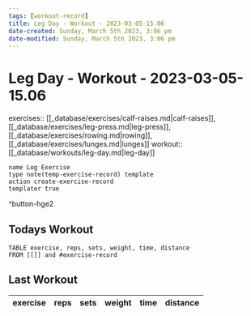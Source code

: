 ```yaml
---
tags: [workout-record]
title: Leg Day - Workout - 2023-03-05-15.06
date-created: Sunday, March 5th 2023, 3:06 pm
date-modified: Sunday, March 5th 2023, 3:06 pm
---
```

# Leg Day - Workout - 2023-03-05-15.06

exercises:: [[_database/exercises/calf-raises.md|calf-raises]],[[_database/exercises/leg-press.md|leg-press]],[[_database/exercises/rowing.md|rowing]],[[_database/exercises/lunges.md|lunges]]
workout:: [[_database/workouts/leg-day.md|leg-day]]

```button
name Log Exercise
type note(temp-exercise-record) template
action create-exercise-record
templater true
```

^button-hge2

## Todays Workout

```dataview
TABLE exercise, reps, sets, weight, time, distance
FROM [[]] and #exercise-record 
```

## Last Workout

| exercise | reps | sets | weight | time | distance |
| -------- | ---- | ---- | ------ | ---- | -------- |
